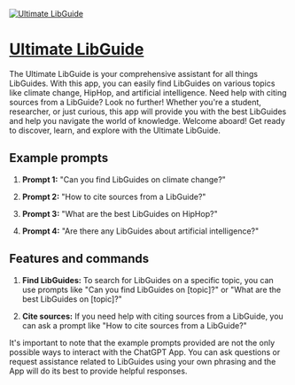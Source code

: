 [![Ultimate LibGuide](https://files.oaiusercontent.com/file-QsOz8gUoCNzu3Wit0s6BOgXl?se=2123-10-16T18%3A02%3A56Z&sp=r&sv=2021-08-06&sr=b&rscc=max-age%3D31536000%2C%20immutable&rscd=attachment%3B%20filename%3D283dadb2-e283-47f1-9622-ce5491a4bf24.png&sig=6GIhub/0GNMjKhreyTRp/oruSgJt/j48hEzACUjSJ2Y%3D)](https://chat.openai.com/g/g-Q8KQRil2G-ultimate-libguide)

# [Ultimate LibGuide](https://chat.openai.com/g/g-Q8KQRil2G-ultimate-libguide)

The Ultimate LibGuide is your comprehensive assistant for all things LibGuides. With this app, you can easily find LibGuides on various topics like climate change, HipHop, and artificial intelligence. Need help with citing sources from a LibGuide? Look no further! Whether you're a student, researcher, or just curious, this app will provide you with the best LibGuides and help you navigate the world of knowledge. Welcome aboard! Get ready to discover, learn, and explore with the Ultimate LibGuide.

## Example prompts

1. **Prompt 1:** "Can you find LibGuides on climate change?"

2. **Prompt 2:** "How to cite sources from a LibGuide?"

3. **Prompt 3:** "What are the best LibGuides on HipHop?"

4. **Prompt 4:** "Are there any LibGuides about artificial intelligence?"

## Features and commands

1. **Find LibGuides:** To search for LibGuides on a specific topic, you can use prompts like "Can you find LibGuides on [topic]?" or "What are the best LibGuides on [topic]?"

2. **Cite sources:** If you need help with citing sources from a LibGuide, you can ask a prompt like "How to cite sources from a LibGuide?"

It's important to note that the example prompts provided are not the only possible ways to interact with the ChatGPT App. You can ask questions or request assistance related to LibGuides using your own phrasing and the App will do its best to provide helpful responses.